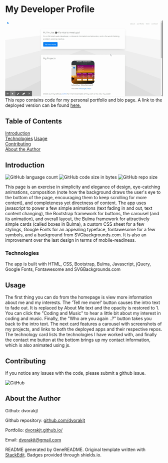 # My Developer Profile
![Screenshot of dvorakjt.github.io by dvorakjt](./assets/screenshots/screen-1.gif)
This repo contains code for my personal portfolio and bio page. A link to the deployed version can be found [here.](https://dvorakjt.github.io/)  

## Table of Contents

[Introduction](#introduction)  
[Technologies](#technologies) 
[Usage](#usage)  
[Contributing](#contributing)  
[About the Author](#about-the-author)  

## Introduction

![GitHub language count](https://img.shields.io/github/languages/count/dvorakjt/dvorakjt.github.io) ![GitHub code size in bytes](https://img.shields.io/github/languages/code-size/dvorakjt/dvorakjt.github.io) ![GitHub repo size](https://img.shields.io/github/repo-size/dvorakjt/dvorakjt.github.io)

This page is an exercise in simplicity and elegance of design, eye-catching animations, composition (note how the background draws the user's eye to the bottom of the page, encouraging them to keep scrolling for more content), and completeness yet directness of content. The app uses javascript to power a few simple animations (text fading in and out, text content changing), the Bootstrap framework for buttons, the carousel (and its animation), and overall layout, the Bulma framework for attractively simple cards (called boxes in Bulma), a custom CSS sheet for a few stylings, Google Fonts for an appealing typeface, fontawesome for a few symbols, and a background from SVGbackgrounds.com. It is also an improvement over the last design in terms of mobile-readiness.

### Technologies

The app is built with HTML, CSS, Bootstrap, Bulma, Javascript, jQuery, Google Fonts, Fontawesome and SVGBackgrounds.com

## Usage

The first thing you can do from the homepage is view more information about me and my interests. The 'Tell me more!' button causes the intro text to fade out. It is replaced by About Me text and the opacity is restored to 1. You can click the "Coding and Music" to hear a little bit about my interest in coding and music. Finally, the "Who are you again ..?" button takes you back to the intro text. The next card features a carousel with screenshots of my projects, and links to both the deployed apps and their respective repos. The technology card lists the technologies I have worked with, and finally the contact me button at the bottom brings up my contact information, which is also animated using js.


## Contributing

If you notice any issues with the code, please submit a github issue. 

![GitHub](https://img.shields.io/github/license/dvorakjt/dvorakjt.github.io)


## About the Author

Github: dvorakjt

Github repository: [github.com/dvorakjt](https://github.com/dvorakjt/)

Portfolio: [dvorakjt.github.io/](https://userName.github.io/)

Email: dvorakjt@gmail.com

README generated by GeneREADME. Original template written with [StackEdit](https://stackedit.io/). Badges provided through shields.io.
